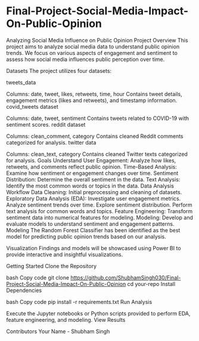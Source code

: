# Final-Project-Social-Media-Impact-On-Public-Opinion
Analyzing Social Media Influence on Public Opinion
Project Overview
This project aims to analyze social media data to understand public opinion trends. We focus on various aspects of engagement and sentiment to assess how social media influences public perception over time.

Datasets
The project utilizes four datasets:

tweets_data

Columns: date, tweet, likes, retweets, time, hour
Contains tweet details, engagement metrics (likes and retweets), and timestamp information.
covid_tweets dataset

Columns: date, tweet, sentiment
Contains tweets related to COVID-19 with sentiment scores.
reddit dataset

Columns: clean_comment, category
Contains cleaned Reddit comments categorized for analysis.
twitter data

Columns: clean_text, category
Contains cleaned Twitter texts categorized for analysis.
Goals
Understand User Engagement: Analyze how likes, retweets, and comments reflect public opinion.
Time-Based Analysis: Examine how sentiment or engagement changes over time.
Sentiment Distribution: Determine the overall sentiment in the data.
Text Analysis: Identify the most common words or topics in the data.
Data Analysis Workflow
Data Cleaning: Initial preprocessing and cleaning of datasets.
Exploratory Data Analysis (EDA):
Investigate user engagement metrics.
Analyze sentiment trends over time.
Explore sentiment distribution.
Perform text analysis for common words and topics.
Feature Engineering: Transform sentiment data into numerical features for modeling.
Modeling: Develop and evaluate models to understand sentiment and engagement patterns.
Modeling
The Random Forest Classifier has been identified as the best model for predicting public opinion trends based on our analysis.

Visualization
Findings and models will be showcased using Power BI to provide interactive and insightful visualizations.

Getting Started
Clone the Repository

bash
Copy code
git clone https://github.com/ShubhamSingh030/Final-Project-Social-Media-Impact-On-Public-Opinion
cd your-repo
Install Dependencies

bash
Copy code
pip install -r requirements.txt
Run Analysis

Execute the Jupyter notebooks or Python scripts provided to perform EDA, feature engineering, and modeling.
View Results


Contributors
Your Name - Shubham Singh
